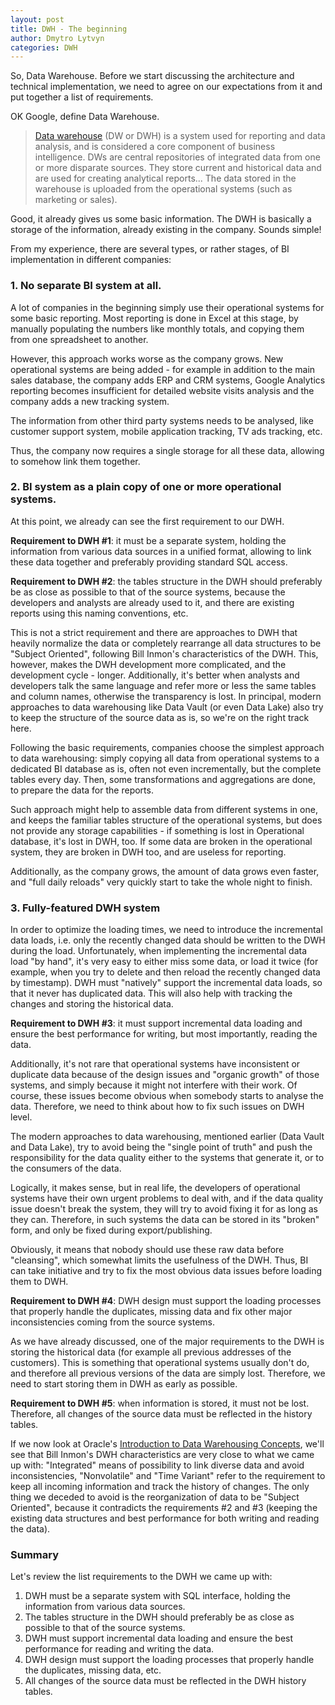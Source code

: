 ```yaml
---
layout: post
title: DWH - The beginning
author: Dmytro Lytvyn
categories: DWH
---
```


So, Data Warehouse. Before we start discussing the architecture and technical implementation, we need to agree on our expectations from it and put together a list of requirements.

OK Google, define Data Warehouse.

> [Data warehouse](https://en.m.wikipedia.org/wiki/Data_warehouse) (DW or DWH) is a system used for reporting and data analysis, and is considered a core component of business intelligence. DWs are central repositories of integrated data from one or more disparate sources. They store current and historical data and are used for creating analytical reports... The data stored in the warehouse is uploaded from the operational systems (such as marketing or sales). 

Good, it already gives us some basic information. The DWH is basically a storage of the information, already existing in the company. Sounds simple!

From my experience, there are several types, or rather stages, of BI implementation in different companies:

### 1. No separate BI system at all.

A lot of companies in the beginning simply use their operational systems for some basic reporting. Most reporting is done in Excel at this stage, by manually populating the numbers like monthly totals, and copying them from one spreadsheet to another.

However, this approach works worse as the company grows. New operational systems are being added - for example in addition to the main sales database, the company adds ERP and CRM systems, Google Analytics reporting becomes insufficient for detailed website visits analysis and the company adds a new tracking system.

The information from other third party systems needs to be analysed, like customer support system, mobile application tracking, TV ads tracking, etc.

Thus, the company now requires a single storage for all these data, allowing to somehow link them together.

### 2. BI system as a plain copy of one or more operational systems.

At this point, we already can see the first requirement to our DWH.

**Requirement to DWH #1**: it must be a separate system, holding the information from various data sources in a unified format, allowing to link these data together and preferably providing standard SQL access.

**Requirement to DWH #2**: the tables structure in the DWH should preferably be as close as possible to that of the source systems, because the developers and analysts are already used to it, and there are existing reports using this naming conventions, etc.

This is not a strict requirement and there are approaches to DWH that heavily normalize the data or completely rearrange all data structures to be "Subject Oriented", following Bill Inmon's characteristics of the DWH. This, however, makes the DWH development more complicated, and the development cycle - longer. Additionally, it's better when analysts and developers talk the same language and refer more or less the same tables and column names, otherwise the transparency is lost. In principal, modern approaches to data warehousing like Data Vault (or even Data Lake) also try to keep the structure of the source data as is, so we're on the right track here.

Following the basic requirements, companies choose the simplest approach to data warehousing: simply copying all data from operational systems to a dedicated BI database as is, often not even incrementally, but the complete tables every day. Then, some transformations and aggregations are done, to prepare the data for the reports.

Such approach might help to assemble data from different systems in one, and keeps the familiar tables structure of the operational systems, but does not provide any storage capabilities - if something is lost in Operational database, it's lost in DWH, too. If some data are broken in the operational system, they are broken in DWH too, and are useless for reporting.

Additionally, as the company grows, the amount of data grows even faster, and "full daily reloads" very quickly start to take the whole night to finish.

### 3. Fully-featured DWH system

In order to optimize the loading times, we need to introduce the incremental data loads, i.e. only the recently changed data should be written to the DWH during the load. Unfortunately, when implementing the incremental data load "by hand", it's very easy to either miss some data, or load it twice (for example, when you try to delete and then reload the recently changed data by timestamp). DWH must "natively" support the incremental data loads, so that it never has duplicated data. This will also help with tracking the changes and storing the historical data.

**Requirement to DWH #3**: it must support incremental data loading and ensure the best performance for writing, but most importantly, reading the data.

Additionally, it's not rare that operational systems have inconsistent or duplicate data because of the design issues and "organic growth" of those systems, and simply because it might not interfere with their work. Of course, these issues become obvious when somebody starts to analyse the data. Therefore, we need to think about how to fix such issues on DWH level.

The modern approaches to data warehousing, mentioned earlier (Data Vault and Data Lake), try to avoid being the "single point of truth" and push the responsibility for the data quality either to the systems that generate it, or to the consumers of the data.

Logically, it makes sense, but in real life, the developers of operational systems have their own urgent problems to deal with, and if the data quality issue doesn't break the system, they will try to avoid fixing it for as long as they can. Therefore, in such systems the data can be stored in its "broken" form, and only be fixed during export/publishing.

Obviously, it means that nobody should use these raw data before "cleansing", which somewhat limits the usefulness of the DWH. Thus, BI can take initiative and try to fix the most obvious data issues before loading them to DWH.

**Requirement to DWH #4**: DWH design must support the loading processes that properly handle the duplicates, missing data and fix other major inconsistencies coming from the source systems.

As we have already discussed, one of the major requirements to the DWH is storing the historical data (for example all previous addresses of the customers). This is something that operational systems usually don't do, and therefore all previous versions of the data are simply lost. Therefore, we need to start storing them in DWH as early as possible.

**Requirement to DWH #5**: when information is stored, it must not be lost. Therefore, all changes of the source data must be reflected in the history tables.

If we now look at Oracle's [Introduction to Data Warehousing Concepts](https://docs.oracle.com/database/121/DWHSG/concept.htm), we'll see that Bill Inmon's DWH characteristics are very close to what we came up with: "Integrated" means of possibility to link diverse data and avoid inconsistencies, "Nonvolatile" and "Time Variant" refer to the requirement to keep all incoming information and track the history of changes. The only thing we deceded to avoid is the reorganization of data to be "Subject Oriented", because it contradicts the requirements #2 and #3 (keeping the existing data structures and best performance for both writing and reading the data).

### Summary

Let's review the list requirements to the DWH we came up with:
1. DWH must be a separate system with SQL interface, holding the information from various data sources.
2. The tables structure in the DWH should preferably be as close as possible to that of the source systems.
3. DWH must support incremental data loading and ensure the best performance for reading and writing the data.
4. DWH design must support the loading processes that properly handle the duplicates, missing data, etc.
5. All changes of the source data must be reflected in the DWH history tables.
